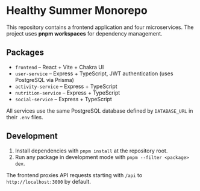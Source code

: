# Healthy Summer Monorepo

This repository contains a frontend application and four microservices. The project uses **pnpm workspaces** for dependency management.

## Packages
- `frontend` – React + Vite + Chakra UI
- `user-service` – Express + TypeScript, JWT authentication (uses PostgreSQL via Prisma)
- `activity-service` – Express + TypeScript
- `nutrition-service` – Express + TypeScript
- `social-service` – Express + TypeScript

All services use the same PostgreSQL database defined by `DATABASE_URL` in their `.env` files.

## Development
1. Install dependencies with `pnpm install` at the repository root.
2. Run any package in development mode with `pnpm --filter <package> dev`.

The frontend proxies API requests starting with `/api` to `http://localhost:3000` by default.
